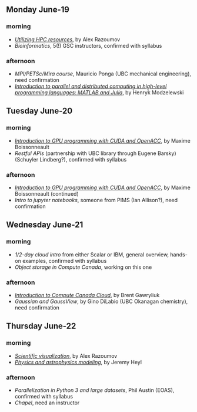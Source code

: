 ## Monday June-19

### morning
* [*Utilizing HPC resources*](alex1.md), by Alex Razoumov
* *Bioinformatics*, 5(!) GSC instructors, confirmed with syllabus

### afternoon
* *MPI/PETSc/Mira course*, Mauricio Ponga (UBC mechanical engineering), need confirmation
* [*Introduction to parallel and distributed computing in high-level programming languages: MATLAB and Julia*](henryk.md),
  by Henryk Modzelewski

## Tuesday June-20

### morning
* [*Introduction to GPU programming with CUDA and OpenACC*](maxime.md), by Maxime Boissonneault
* *Restful APIs* (partnership with UBC library through Eugene Barsky) (Schuyler Lindberg?), confirmed
  with syllabus

### afternoon
* [*Introduction to GPU programming with CUDA and OpenACC*](maxime.md), by Maxime Boissonneault (continued)
* *Intro to jupyter notebooks*, someone from PIMS (Ian Allison?), need confirmation

## Wednesday June-21

### morning
* *1/2-day cloud intro* from either Scalar or IBM, general overview, hands-on examples, confirmed with
  syllabus
* *Object storage in Compute Canada*, working on this one

### afternoon
* [*Introduction to Compute Canada Cloud*](brent.md), by Brent Gawryliuk
* *Gaussian and GaussView*, by Gino DiLabio (UBC Okanagan chemistry), need confirmation

## Thursday June-22

### morning
* [*Scientific visualization*](alex2.md), by Alex Razoumov
* [*Physics and astrophysics modeling*](jeremy.md), by Jeremy Heyl

### afternoon
* *Parallelization in Python 3 and large datasets*, Phil Austin (EOAS), confirmed with syllabus
* *Chapel*, need an instructor
